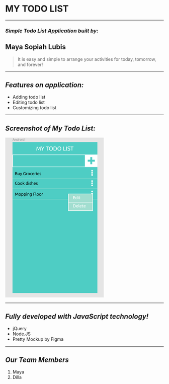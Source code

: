 # MY TODO LIST
 
 ---
### _Simple Todo List Application built by:_
## Maya Sopiah Lubis

> It is easy and simple to arrange your activities for today, tomorrow, and forever!



---
## _Features on application:_
 * Adding todo list
 * Editing todo list
 * Customizing todo list

---
## _Screenshot of My Todo List:_
![mytodolist-screenshot](./mytodolist-screenshot.png "My Todo List Screenshot")
 
 ---

## _Fully developed with JavaScript technology!_
 * jQuery
 * Node.JS
 * Pretty Mockup by Figma

---


## _Our Team Members_
 1. Maya
 2. Dilla
